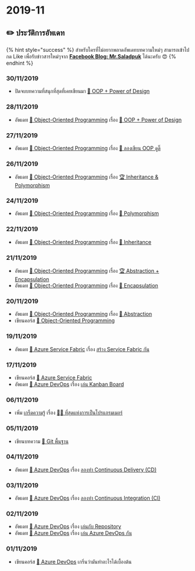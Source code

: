 # 2019-11

## ✏️ ประวัติการอัพเดท

{% hint style="success" %}
สำหรับใครที่ไม่อยากพลาดอัพเดทบทความใหม่ๆ สามารถเข้าไปกด Like เพื่อรับข่าวสารใหม่ๆจาก [**Facebook Blog: Mr.Saladpuk**](https://www.facebook.com/mr.saladpuk) ได้นะครับ 😍
{% endhint %}

### 30/11/2019

* ปิดจบบทความที่สนุกที่สุดที่เคยเขียนมา [👑 OOP + Power of Design](https://saladpuk.gitbook.io/learn/beginner-1/oop/oop-n-design)

### 28/11/2019

* อัพเดท [👶 Object-Oriented Programming](https://saladpuk.gitbook.io/learn/beginner-1/oop) เรื่อง [👑 OOP + Power of Design](https://saladpuk.gitbook.io/learn/beginner-1/oop/oop-n-design)

### 27/11/2019

* อัพเดท [👶 Object-Oriented Programming](https://saladpuk.gitbook.io/learn/beginner-1/oop) เรื่อง [📝 ลองเขียน OOP ดูดิ๊](https://saladpuk.gitbook.io/learn/beginner-1/oop/example)

### 26/11/2019

* อัพเดท [👶 Object-Oriented Programming](https://saladpuk.gitbook.io/learn/beginner-1/oop) เรื่อง [🏆 Inheritance & Polymorphism](https://saladpuk.gitbook.io/learn/beginner-1/oop/inh-n-poly)

### 24/11/2019

* อัพเดท [👶 Object-Oriented Programming](https://saladpuk.gitbook.io/learn/beginner-1/oop) เรื่อง [💖 Polymorphism](https://saladpuk.gitbook.io/learn/beginner-1/oop/polymorphism)

### 22/11/2019

* อัพเดท [👶 Object-Oriented Programming](https://saladpuk.gitbook.io/learn/beginner-1/oop) เรื่อง [💖 Inheritance](https://saladpuk.gitbook.io/learn/beginner-1/oop/inheritance)

### 21/11/2019

* อัพเดท [👶 Object-Oriented Programming](https://saladpuk.gitbook.io/learn/beginner-1/oop) เรื่อง [🏆 Abstraction + Encapsulation](https://saladpuk.gitbook.io/learn/beginner-1/oop/abs-n-enc)
* อัพเดท [👶 Object-Oriented Programming](https://saladpuk.gitbook.io/learn/beginner-1/oop) เรื่อง [💖 Encapsulation](https://saladpuk.gitbook.io/learn/beginner-1/oop/encapsulation)

### 20/11/2019

* อัพเดท [👶 Object-Oriented Programming](https://saladpuk.gitbook.io/learn/beginner-1/oop) เรื่อง [💖 Abstraction](https://saladpuk.gitbook.io/learn/beginner-1/oop/abstraction)
* เขียนคอร์ส [👶 Object-Oriented Programming](https://saladpuk.gitbook.io/learn/beginner-1/oop)

### 19/11/2019

* อัพเดท [👶 Azure Service Fabric](https://saladpuk.gitbook.io/learn/cloud/azure-service-fabric) เรื่อง [สร้าง Service Fabric กัน](https://saladpuk.gitbook.io/learn/cloud/azure-service-fabric/create)

### 17/11/2019

* เขียนคอร์ส [👶 Azure Service Fabric](https://saladpuk.gitbook.io/learn/cloud/azure-service-fabric)
* อัพเดท [👶 Azure DevOps](https://saladpuk.gitbook.io/learn/cloud/azure-devops) เรื่อง [เล่น Kanban Board](https://saladpuk.gitbook.io/learn/cloud/azure-devops/kanban-board)

### 06/11/2019

* เพิ่ม [เกร็ดความรู้](https://saladpuk.gitbook.io/learn/v/tips/) เรื่อง [👨‍💻 ที่สุดแห่งการเป็นโปรแกรมเมอร์](https://saladpuk.gitbook.io/learn/v/tips/9)

### 05/11/2019

* เขียนบทความ [👶 Git พื้นฐาน](https://saladpuk.gitbook.io/learn/basic/git)

### 04/11/2019

* อัพเดท [👶 Azure DevOps](https://saladpuk.gitbook.io/learn/cloud/azure-devops) เรื่อง [ลองทำ Continuous Delivery \(CD\)](https://saladpuk.gitbook.io/learn/cloud/azure-devops/cd)

### 0**3**/11/2019

* อัพเดท [👶 Azure DevOps](https://saladpuk.gitbook.io/learn/cloud/azure-devops) เรื่อง [ลองทำ Continuous Integration \(CI\)](https://saladpuk.gitbook.io/learn/cloud/azure-devops/ci)

### 0**2**/11/2019

* อัพเดท [👶 Azure DevOps](https://saladpuk.gitbook.io/learn/cloud/azure-devops) เรื่อง [เล่นกับ Repository](https://saladpuk.gitbook.io/learn/cloud/azure-devops/repository)
* อัพเดท [👶 Azure DevOps](https://saladpuk.gitbook.io/learn/cloud/azure-devops) เรื่อง [เล่น Azure DevOps กัน](https://saladpuk.gitbook.io/learn/cloud/azure-devops/azure-devops)

### 01/11/2019

* เขียนคอร์ส [👶 Azure DevOps](https://saladpuk.gitbook.io/learn/cloud/azure-devops) เกริ่นว่ามันทำอะไรได้เบื้องต้น

